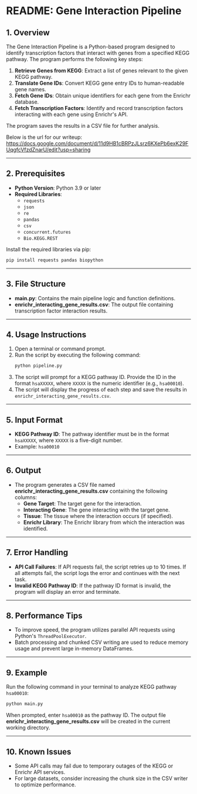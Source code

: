
# README: Gene Interaction Pipeline

## 1. Overview
The Gene Interaction Pipeline is a Python-based program designed to identify transcription factors that interact with genes from a specified KEGG pathway. The program performs the following key steps:

1. **Retrieve Genes from KEGG**: Extract a list of genes relevant to the given KEGG pathway.
2. **Translate Gene IDs**: Convert KEGG gene entry IDs to human-readable gene names.
3. **Fetch Gene IDs**: Obtain unique identifiers for each gene from the Enrichr database.
4. **Fetch Transcription Factors**: Identify and record transcription factors interacting with each gene using Enrichr's API.

The program saves the results in a CSV file for further analysis.

Below is the url for our writeup:
https://docs.google.com/document/d/11d9HB1cBRPzJLsrz6KXePb6exK29FUqgfcVfzdZnarU/edit?usp=sharing


---

## 2. Prerequisites
- **Python Version**: Python 3.9 or later
- **Required Libraries**:
  - `requests`
  - `json`
  - `re`
  - `pandas`
  - `csv`
  - `concurrent.futures`
  - `Bio.KEGG.REST`
  
Install the required libraries via pip:
```bash
pip install requests pandas biopython
```

---

## 3. File Structure
- **main.py**: Contains the main pipeline logic and function definitions.
- **enrichr_interacting_gene_results.csv**: The output file containing transcription factor interaction results.

---

## 4. Usage Instructions
1. Open a terminal or command prompt.
2. Run the script by executing the following command:
   ```bash
   python pipeline.py
   ```
3. The script will prompt for a KEGG pathway ID. Provide the ID in the format `hsaXXXXX`, where `XXXXX` is the numeric identifier (e.g., `hsa00010`).
4. The script will display the progress of each step and save the results in `enrichr_interacting_gene_results.csv`.

---

## 5. Input Format
- **KEGG Pathway ID**: The pathway identifier must be in the format `hsaXXXXX`, where `XXXXX` is a five-digit number.
- Example: `hsa00010`

---

## 6. Output
- The program generates a CSV file named **enrichr_interacting_gene_results.csv** containing the following columns:
  - **Gene Target**: The target gene for the interaction.
  - **Interacting Gene**: The gene interacting with the target gene.
  - **Tissue**: The tissue where the interaction occurs (if specified).
  - **Enrichr Library**: The Enrichr library from which the interaction was identified.

---

## 7. Error Handling
- **API Call Failures**: If API requests fail, the script retries up to 10 times. If all attempts fail, the script logs the error and continues with the next task.
- **Invalid KEGG Pathway ID**: If the pathway ID format is invalid, the program will display an error and terminate.

---

## 8. Performance Tips
- To improve speed, the program utilizes parallel API requests using Python's `ThreadPoolExecutor`.
- Batch processing and chunked CSV writing are used to reduce memory usage and prevent large in-memory DataFrames.

---

## 9. Example
Run the following command in your terminal to analyze KEGG pathway `hsa00010`:
```bash
python main.py
```
When prompted, enter `hsa00010` as the pathway ID. The output file **enrichr_interacting_gene_results.csv** will be created in the current working directory.

---

## 10. Known Issues
- Some API calls may fail due to temporary outages of the KEGG or Enrichr API services.
- For large datasets, consider increasing the chunk size in the CSV writer to optimize performance.
